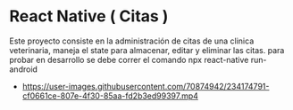# React Native ( Citas )

Este proyecto consiste en la administración de citas de una clinica veterinaria, maneja el state para almacenar, editar y eliminar las citas.
para probar en desarrollo se debe correr el comando npx react-native run-android
* https://user-images.githubusercontent.com/70874942/234174791-cf0661ce-807e-4f30-85aa-fd2b3ed99397.mp4
